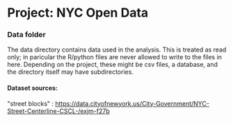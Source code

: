 # Project: NYC Open Data
### Data folder

The data directory contains data used in the analysis. This is treated as read only; in paricular the R/python files are never allowed to write to the files in here. Depending on the project, these might be csv files, a database, and the directory itself may have subdirectories.

#### Dataset sources:
"street blocks" :  https://data.cityofnewyork.us/City-Government/NYC-Street-Centerline-CSCL-/exjm-f27b

